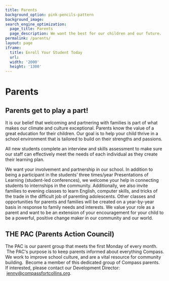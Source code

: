 ```yaml
---
title: Parents
background_option: pink-pencils-pattern
background_image:
search_engine_optimization:
  page_title: Parents
  page_description: We want the best for our children and our future.
permalink: /parents/
layout: page
iframe:
  title: Enroll Your Student Today
  url:
  width: '2000'
  height: '1300'
---
```


# Parents

## Parents get to play a part\!

It is our belief that welcoming and partnering with families is part of what makes our climate and culture exceptional. Parents know the value of a great education for their children. Our goal is to help your child thrive in a school environment that is tailored to build on their strengths and passions.

All new students complete an interview and skills assessment to make sure our staff can effectively meet the needs of each individual as they create their learning plan.

We want your involvement and partnership in our school. In addition to being a participant in the students’ three times/year Presentations of Learning (student-led conferences), we welcome your help in connecting students to internships in the community. Additionally, we also invite families to evening classes to learn English, computer skills, and tricks of the trade in the difficult job of parenting adolescents. Other classes and opportunities for parents and families will be created on a year-by-year basis in response to family needs and interests. We value your role as a parent and want to be an extension of your encouragement for your child to be a powerful, positive change maker in our community and our world.

## THE PAC (Parents Action Council)

The PAC is our parent group that meets the first Monday of every month. &nbsp;The PAC's purpose is to keep parents informed about everything Compass. We work to improve school culture, and are a vital resource for community building. &nbsp;Become a member of this dedicated group of Compass parents.&nbsp; If interested, please contact our Development Director: &nbsp;[jenny@compassfortcollins.org](mailto:jenny@compassfortcollins.org?subject=The%20Compass%20PAC).

&nbsp;